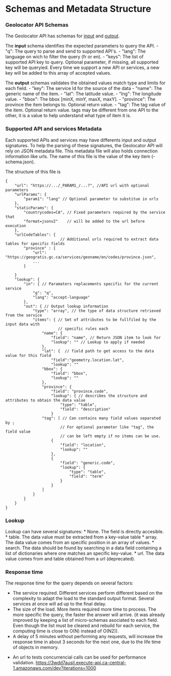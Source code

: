 # Schemas and Metadata Structure

### Geolocator API Schemas
The Geolocator API has schemas for [input](./api/in-api-schema,json) and [output](./api-out-schema.json).

The __input__ schema identifies the expected parameters to query the API.
    - "q": The query to parse and send to supported API's.
    - "lang": The language on wich to filter the query (fr or en).
    - "keys": The list of supported API key to query. Optional parameter, if missing, all
supported key will be queryied. Every time we support a new API or services, a new key will be added to this array of accepted values.

The __output__ schemas validates the obtained values match type and limits for each field.
    - "key": The service Id for the source of the data
    - "name": The generic name of the item.
    - "lat": The latitude value.
    - "lng": The longitude value.
    - "bbox": The bbox [minX, minY, maxX, maxY].
    - "province": The province the item belongs to. Optional return value.
    - "tag": The tag value of the item. Optional return value. tags may be different from one API to the other, it is a value to help understand what type of item it is.

### Supported API and services Metadata
Each supported APIs and services may have differents input and output signatures. To help the parsing of these signatures, the Geolocator API will rely on JSON metadata file. This metadata file will also holds connection information like urls. The name of this file is the value of the key item (<key>-schema.json).

The structure of this file is
```
{
    "url": "https://.../_PARAM1_/...?", //API url with optional parameters
    "urlParams": {
        "param1": "lang" // Optional parameter to substitue in urls
    },
    "staticParams": {
	    "countrycodes=CA", // Fixed parameters required by the service that 
	    "format=jsonv2"    // will be added to the url before execution
    },
    "urlCodeTables": {
                        // Additional urls required to extract data tables for specific fields
        "province" : {
            "url": "https://geogratis.gc.ca/services/geoname/en/codes/province.json",
            ...
        }

    }
    "lookup": {
        "in": { // Paramaters replacements specific for the current service
            "q": "q",
            "lang": "accept-language"
        },
        "out": { // Output lookup information
            "type": "array", // the type of data structure retrieved from the service
            "items": { // Set of attributes to be fullfiled by the input data with
                       // specific rules each 
                "name": {
                    "field": "name", // Return JSON item to look for
                    "lookup": "" // Lookup to apply if needed
                },
                "lat": {  // field path to get access to the data value for this field
                    "field":"geometry.location.lat",
                    "lookup": ""
                "bbox": {
                    "field": "bbox",
                    "lookup": ""
                },
                "province": {
                    "field": "province.code",
                    "lookup": { // describes the structure and attributes to obtain the data value
                        "type": "table",
                        "field": "description"
                    }
                "tag": [ // Can contains many field values separated by ;
                        // For optional parameter like "tag", the field value
                        // can be left empty if no items can be use.
                    {
                        "field": "location",
                        "lookup": ""
                    },
                    {
                        "field": "generic.code",
                        "lookup": {
                            "type": "table",
                            "field": "term"
                        }
                    }
                ]
            }
        }
    }
}
```

### Lookup
Lookup can have several signatures:
    * None. The field is directly accesible.
    * table. The data value must be extracted from a key-value table
    * array. The data value comes from an specific position in an array of
             values.
    * search. The data should be found by searching in a data field containing
              a list of dictionaries where one matches an specific key-value.
    * url. The data value comes from and table obtained from a url
           (deprecated). 

### Response time
The response time for the query depends on several factors:
  - The service required. Different services perform different based on the
    complexity to adapt the load to the standard output format. 
    Several services at once will ad up to the final delay. 
  - The size of the load. More items required more time to process. 
    The more specific the query, the faster the answer will arrive. (it was 
    already improved by keeping a list of micro-schemas asociated to each field.
    Even though the list must be cleared and rebuild for each service, the 
    computing time is close to O(N) instead of O(N2)).
  - A delay of 5 minutes without performing any requests, will increase the 
    response time in about 3 seconds for the next one, due to
    the life time of objects in memory.

  * An url to tests concurrencial calls can be used for performance validation.
    https://3wdd7ausil.execute-api.ca-central-1.amazonaws.com/dev?iterations=1000
